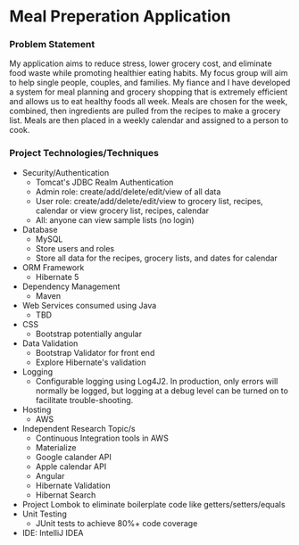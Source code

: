 # Meal Preperation Application

### Problem Statement
My application aims to reduce stress, lower grocery cost, and eliminate food waste while promoting healthier eating habits.  My focus group will aim to help single people, couples, and families.
My fiance and I have developed a system for meal planning and grocery shopping that is extremely efficient and allows us to eat healthy foods all week.
Meals are chosen for the week, combined, then ingredients are pulled from the recipes to make a grocery list.
Meals are then placed in a weekly calendar and assigned to a person to cook.

### Project Technologies/Techniques
* Security/Authentication
  * Tomcat's JDBC Realm Authentication
  * Admin role: create/add/delete/edit/view of all data
  * User role: create/add/delete/edit/view to grocery list, recipes, calendar or view grocery list, recipes, calendar
  * All: anyone can view sample lists (no login)  
* Database
  * MySQL
  * Store users and roles
  * Store all data for the recipes, grocery lists, and dates for calendar
* ORM Framework
  * Hibernate 5
* Dependency Management
  * Maven
* Web Services consumed using Java
  * TBD
* CSS 
  * Bootstrap potentially angular
* Data Validation
  * Bootstrap Validator for front end
  * Explore Hibernate's validation
* Logging
  * Configurable logging using Log4J2. In production, only errors will normally be logged, but logging at a debug level can be turned on to facilitate trouble-shooting. 
* Hosting
  * AWS
* Independent Research Topic/s
  * Continuous Integration tools in AWS
  * Materialize
  * Google calander API
  * Apple calendar API
  * Angular
  * Hibernate Validation
  * Hibernat Search
* Project Lombok to eliminate boilerplate code like getters/setters/equals
* Unit Testing
  * JUnit tests to achieve 80%+ code coverage 
* IDE: IntelliJ IDEA